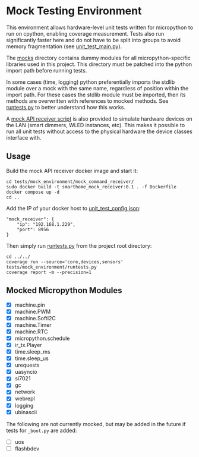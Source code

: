# Mock Testing Environment

This environment allows hardware-level unit tests written for micropython to run on cpython, enabling coverage measurement. Tests also run significantly faster here and do not have to be split into groups to avoid memory fragmentation (see [unit_test_main.py](tests/firmware/unit_test_main.py)).

The [mocks](tests/mock_environment/mocks/) directory contains dummy modules for all micropython-specific libraries used in this project. This directory must be patched into the python import path before running tests.

In some cases (time, logging) python preferentially imports the stdlib module over a mock with the same name, regardless of position within the import path. For these cases the stdlib module must be imported, then its methods are overwritten with references to mocked methods. See [runtests.py](tests/mock_environment/runtests.py) to better understand how this works.

A [mock API receiver script](mock_command_receiver/mock_command_receiver.py) is also provided to simulate hardware devices on the LAN (smart dimmers, WLED instances, etc). This makes it possible to run all unit tests without access to the physical hardware the device classes interface with.

## Usage

Build the mock API receiver docker image and start it:
```
cd tests/mock_environment/mock_command_receiver/
sudo docker build -t smarthome_mock_receiver:0.1 . -f Dockerfile
docker compose up -d
cd ..
```

Add the IP of your docker host to [unit_test_config.json](tests/firmware/unit_test_config.json):
```
"mock_receiver": {
    "ip": "192.168.1.229",
    "port": 8956
}
```

Then simply run [runtests.py](tests/mock_environment/runtests.py) from the project root directory:
```
cd ../../
coverage run --source='core,devices,sensors' tests/mock_environment/runtests.py
coverage report -m --precision=1
```

## Mocked Micropython Modules
- [x] machine.pin
- [x] machine.PWM
- [x] machine.SoftI2C
- [x] machine.Timer
- [x] machine.RTC
- [x] micropython.schedule
- [x] ir_tx.Player
- [x] time.sleep_ms
- [x] time.sleep_us
- [x] urequests
- [x] uasyncio
- [x] si7021
- [x] gc
- [x] network
- [x] webrepl
- [x] logging
- [x] ubinascii

The following are not currently mocked, but may be added in the future if tests for `_boot.py` are added:
- [ ] uos
- [ ] flashbdev
